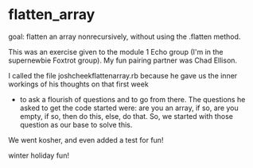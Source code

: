 # flatten_array
goal: flatten an array nonrecursively, without using the .flatten method. 

This was an exercise given to the module 1 Echo group (I'm in the supernewbie Foxtrot group). My fun pairing partner
was Chad Ellison. 

I called the file joshcheekflattenarray.rb because he gave us the inner workings of his thoughts on that first week
- to ask a flourish of questions and to go from there.  The questions he asked to get the code started were:
are you an array, if so, are you empty, if so, then do this, else, do that.  So, we started with those question as our base
to solve this.  

We went kosher, and even added a test for fun!

winter holiday fun!
